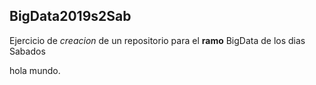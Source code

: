 ## BigData2019s2Sab
Ejercicio de _creacion_ de un repositorio para el **ramo** BigData de los dias Sabados


hola mundo.

